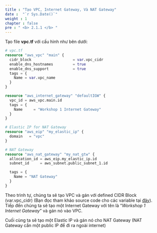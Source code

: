 ```yaml
---
title : "Tạo VPC, Internet Gateway, Và NAT Gateway"
date :  "`r Sys.Date()`" 
weight : 1 
chapter : false
pre : " <b> 2.1.1 </b> "
---
```



Tạo file **vpc.tf** với cấu hình như bên dưới:

```tf
# vpc.tf
resource "aws_vpc" "main" {
  cidr_block                   = var.vpc_cidr
  enable_dns_hostnames         = true
  enable_dns_support           = true
  tags = {
    Name = var.vpc_name
  }
}

resource "aws_internet_gateway" "defaultIGW" {
  vpc_id = aws_vpc.main.id
  tags = {
    Name     = "Workshop 1 Internet Gateway"
  }
}

# Elastic IP for NAT Gateway
resource "aws_eip" "my_elastic_ip" {
  domain   = "vpc"
}

# NAT Gateway
resource "aws_nat_gateway" "my_nat_gtw" {
  allocation_id = aws_eip.my_elastic_ip.id
  subnet_id     = aws_subnet.public_subnet_1.id

  tags = {
    Name = "NAT Gateway"
  }
}
```

Theo trình tự, chúng ta sẽ tạo VPC và gán với defined CIDR Block (var.vpc_cidr) (Bạn đọc tham khảo source code cho các variable tại [đây](https://github.com/heyyytamvo/AWS-DevOps/blob/main/ECS/AWS-FCJ-WORKSHOP/terraform.tfvars)). Tiếp đến chúng ta sẽ tạo một Internet Gateway với tên là “*Workshop 1 Internet Gateway*” và gán nó vào VPC.


Cuối cùng ta sẽ tạo một Elastic IP và gán nó cho NAT Gateway (NAT Gateway cần một public IP để đi ra ngoài internet)
